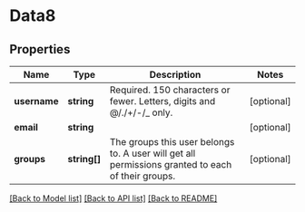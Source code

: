 # Data8

## Properties
Name | Type | Description | Notes
------------ | ------------- | ------------- | -------------
**username** | **string** | Required. 150 characters or fewer. Letters, digits and @/./+/-/_ only. | [optional] 
**email** | **string** |  | [optional] 
**groups** | **string[]** | The groups this user belongs to. A user will get all permissions granted to each of their groups. | [optional] 

[[Back to Model list]](../README.md#documentation-for-models) [[Back to API list]](../README.md#documentation-for-api-endpoints) [[Back to README]](../README.md)


